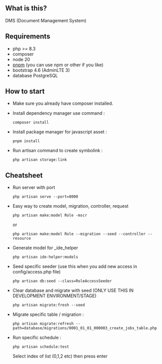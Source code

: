 ## What is this?

DMS (Document Management System)

## Requirements

-   php >= 8.3
-   composer
-   node 20
-   [pnpm](https://pnpm.io/) (you can use npm or other if you like)
-   bootstrap 4.6 (AdminLTE 3)
-   database PostgreSQL

## How to start

-   Make sure you already have composer installed.
-   Install dependency manager use command :

    `composer install`

-   Install package manager for javascript asset :

    `pnpm install`

-   Run artisan command to create symbolink :

    `php artisan storage:link`

## Cheatsheet

-   Run server with port

    `php artisan serve --port=8000`

-   Easy way to create model, migration, controller, request

    `php artisan make:model Role -mscr`

    or

    `php artisan make:model Role --migration --seed --controller --resource`

-   Generate model for \_ide_helper

    `php artisan ide-helper:models`

-   Seed specific seeder (use this when you add new access in config/access.php file)

    `php artisan db:seed --class=RoleAccessSeeder`

-   Clear database and migrate with seed (ONLY USE THIS IN DEVELOPMENT ENVIRONMENT/STAGE)

    `php artisan migrate:fresh --seed`

-   Migrate specific table / migration :

    `php artisan migrate:refresh --path=database/migrations/0001_01_01_000003_create_jobs_table.php`

-   Run specific schedule :

    `php artisan schedule:test`

    Select index of list (0,1,2 etc) then press enter
